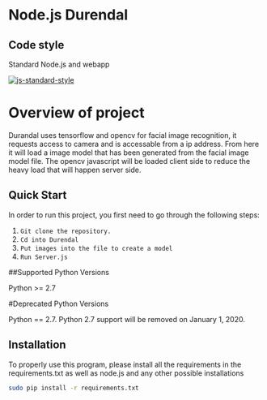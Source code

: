 Node.js Durendal
==================================

## Code style
Standard Node.js and webapp

[![js-standard-style](https://img.shields.io/badge/code%20style-standard-brightgreen.svg?style=flat)](https://github.com/feross/standard)
# Overview of project

Durandal uses tensorflow and opencv for facial image recognition, it requests access to camera and is accessable from a ip address. From here it will load a image model that has been generated from the facial image model file. The opencv javascript will be loaded client side to reduce the heavy load that will happen server side.

Quick Start
-----------

In order to run this project, you first need to go through the following steps:

1. `Git clone the repository.`
2. `Cd into Durendal`
3. `Put images into the file to create a model`
4. `Run Server.js`

##Supported Python Versions

Python >= 2.7

#Deprecated Python Versions

Python == 2.7. Python 2.7 support will be removed on January 1, 2020.

## Installation

To properly use this program, please install all the requirements in the requirements.txt as well as node.js and any other possible installations

```bash
sudo pip install -r requirements.txt 
```